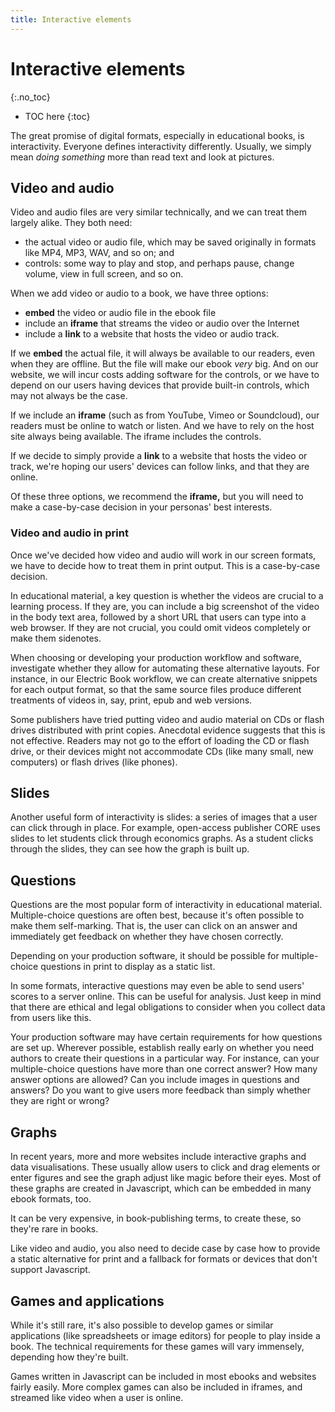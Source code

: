 ```yaml
---
title: Interactive elements
---
```


# Interactive elements
{:.no_toc}

* TOC here
{:toc}

The great promise of digital formats, especially in educational books, is interactivity. Everyone defines interactivity differently. Usually, we simply mean *doing something* more than read text and look at pictures.

## Video and audio

Video and audio files are very similar technically, and we can treat them largely alike. They both need:

- the actual video or audio file, which may be saved originally in formats like MP4, MP3, WAV, and so on; and
- controls: some way to play and stop, and perhaps pause, change volume, view in full screen, and so on.

When we add video or audio to a book, we have three options:

- **embed** the video or audio file in the ebook file
- include an **iframe** that streams the video or audio over the Internet
- include a **link** to a website that hosts the video or audio track.

If we **embed** the actual file, it will always be available to our readers, even when they are offline. But the file will make our ebook *very* big. And on our website, we will incur costs adding software for the controls, or we have to depend on our users having devices that provide built-in controls, which may not always be the case.

If we include an **iframe** (such as from YouTube, Vimeo or Soundcloud), our readers must be online to watch or listen. And we have to rely on the host site always being available. The iframe includes the controls.

If we decide to simply provide a **link** to a website that hosts the video or track, we're hoping our users' devices can follow links, and that they are online.

Of these three options, we recommend the **iframe,** but you will need to make a case-by-case decision in your personas' best interests.

### Video and audio in print

Once we've decided how video and audio will work in our screen formats, we have to decide how to treat them in print output. This is a case-by-case decision.

In educational material, a key question is whether the videos are crucial to a learning process. If they are, you can include a big screenshot of the video in the body text area, followed by a short URL that users can type into a web browser. If they are not crucial, you could omit videos completely or make them sidenotes.

When choosing or developing your production workflow and software, investigate whether they allow for automating these alternative layouts. For instance, in our Electric Book workflow, we can create alternative snippets for each output format, so that the same source files produce different treatments of videos in, say, print, epub and web versions.

Some publishers have tried putting video and audio material on CDs or flash drives distributed with print copies. Anecdotal evidence suggests that this is not effective. Readers may not go to the effort of loading the CD or flash drive, or their devices might not accommodate CDs (like many small, new computers) or flash drives (like phones).

## Slides

Another useful form of interactivity is slides: a series of images that a user can click through in place. For example, open-access publisher CORE uses slides to let students click through economics graphs. As a student clicks through the slides, they can see how the graph is built up.

## Questions

Questions are the most popular form of interactivity in educational material. Multiple-choice questions are often best, because it's often possible to make them self-marking. That is, the user can click on an answer and immediately get feedback on whether they have chosen correctly.

Depending on your production software, it should be possible for multiple-choice questions in print to display as a static list.

In some formats, interactive questions may even be able to send users' scores to a server online. This can be useful for analysis. Just keep in mind that there are ethical and legal obligations to consider when you collect data from users like this.

Your production software may have certain requirements for how questions are set up. Wherever possible, establish really early on whether you need authors to create their questions in a particular way. For instance, can your multiple-choice questions have more than one correct answer? How many answer options are allowed? Can you include images in questions and answers? Do you want to give users more feedback than simply whether they are right or wrong?

## Graphs

In recent years, more and more websites include interactive graphs and data visualisations. These usually allow users to click and drag elements or enter figures and see the graph adjust like magic before their eyes. Most of these graphs are created in Javascript, which can be embedded in many ebook formats, too.

It can be very expensive, in book-publishing terms, to create these, so they're rare in books.

Like video and audio, you also need to decide case by case how to provide a static alternative for print and a fallback for formats or devices that don't support Javascript.

## Games and applications

While it's still rare, it's also possible to develop games or similar applications (like spreadsheets or image editors) for people to play inside a book. The technical requirements for these games will vary immensely, depending how they're built.

Games written in Javascript can be included in most ebooks and websites fairly easily. More complex games can also be included in iframes, and streamed like video when a user is online.
